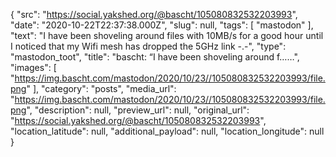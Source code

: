 {
  "src": "https://social.yakshed.org/@bascht/105080832532203993",
  "date": "2020-10-22T22:37:38.000Z",
  "slug": null,
  "tags": [
    "mastodon"
  ],
  "text": "I have been shoveling around files with 10MB/s for a good hour until I noticed that my Wifi mesh has dropped the 5GHz link -.-",
  "type": "mastodon_toot",
  "title": "bascht: “I have been shoveling around f……",
  "images": [
    "https://img.bascht.com/mastodon/2020/10/23//105080832532203993/file.png"
  ],
  "category": "posts",
  "media_url": "https://img.bascht.com/mastodon/2020/10/23//105080832532203993/file.png",
  "description": null,
  "preview_url": null,
  "original_url": "https://social.yakshed.org/@bascht/105080832532203993",
  "location_latitude": null,
  "additional_payload": null,
  "location_longitude": null
}